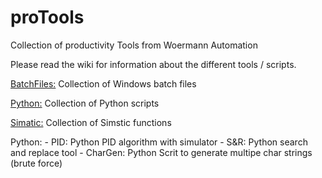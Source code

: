 # proTools
Collection of productivity Tools from Woermann Automation

Please read the wiki for information about the different tools / scripts. 

[BatchFiles:](/BatchFiles) Collection of Windows batch files

[Python:](/Python) Collection of Python scripts

[Simatic:](/Simatic) Collection of Simstic functions



Python:
	- PID: Python PID algorithm with simulator
	- S&R: Python search and replace tool
	- CharGen: Python Scrit to generate multipe char strings (brute force)

